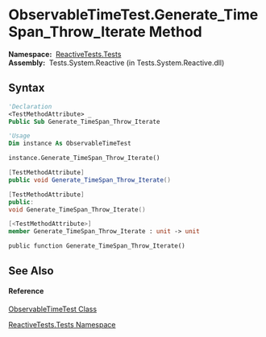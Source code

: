# ObservableTimeTest.Generate\_TimeSpan\_Throw\_Iterate Method

**Namespace:**  [ReactiveTests.Tests](ReactiveTests.Tests\ReactiveTests.Tests.md)  
**Assembly:**  Tests.System.Reactive (in Tests.System.Reactive.dll)

## Syntax

```vb
'Declaration
<TestMethodAttribute> _
Public Sub Generate_TimeSpan_Throw_Iterate
```

```vb
'Usage
Dim instance As ObservableTimeTest

instance.Generate_TimeSpan_Throw_Iterate()
```

```csharp
[TestMethodAttribute]
public void Generate_TimeSpan_Throw_Iterate()
```

```c++
[TestMethodAttribute]
public:
void Generate_TimeSpan_Throw_Iterate()
```

```fsharp
[<TestMethodAttribute>]
member Generate_TimeSpan_Throw_Iterate : unit -> unit 
```

```jscript
public function Generate_TimeSpan_Throw_Iterate()
```

## See Also

#### Reference

[ObservableTimeTest Class](ObservableTimeTest\ObservableTimeTest.md)

[ReactiveTests.Tests Namespace](ReactiveTests.Tests\ReactiveTests.Tests.md)




